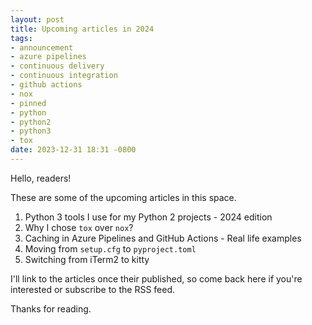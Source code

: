 ```yaml
---
layout: post
title: Upcoming articles in 2024
tags:
- announcement
- azure pipelines
- continuous delivery
- continuous integration
- github actions
- nox
- pinned
- python
- python2
- python3
- tox
date: 2023-12-31 18:31 -0800
---
```

Hello, readers!

These are some of the upcoming articles in this space.

1. Python 3 tools I use for my Python 2 projects - 2024 edition
1. Why I chose `tox` over `nox`?
1. Caching in Azure Pipelines and GitHub Actions - Real life examples
1. Moving from `setup.cfg` to `pyproject.toml`
1. Switching from iTerm2 to kitty

I'll link to the articles once their published, so come back here if you're interested or subscribe to the RSS feed.

Thanks for reading.
